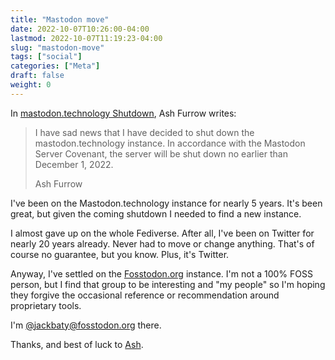 ```yaml
---
title: "Mastodon move"
date: 2022-10-07T10:26:00-04:00
lastmod: 2022-10-07T11:19:23-04:00
slug: "mastodon-move"
tags: ["social"]
categories: ["Meta"]
draft: false
weight: 0
---
```


In [mastodon.technology Shutdown](https://ashfurrow.com/blog/mastodon-technology-shutdown/), Ash Furrow writes:

> I have sad news that I have decided to shut down the mastodon.technology instance. In accordance with the Mastodon Server Covenant, the server will be shut down no earlier than December 1, 2022.
>
> Ash Furrow

I've been on the Mastodon.technology instance for nearly 5 years. It's been great, but given the coming shutdown I needed to find a new instance.

I almost gave up on the whole Fediverse. After all, I've been on Twitter for nearly 20 years already. Never had to move or change anything. That's of course no guarantee, but you know. Plus, it's Twitter.

Anyway, I've settled on the [Fosstodon.org](https://fosstodon.org) instance. I'm not a 100% FOSS person, but I find that group to be interesting and "my people" so I'm hoping they forgive the occasional reference or recommendation around proprietary tools.

I'm [@jackbaty@fosstodon.org](https://fosstodon.org/web/@jackbaty) there.

Thanks, and best of luck to [Ash](https://masto.ashfurrow.com/@ashfurrow).

[//]: # "Exported with love from a post written in Org mode"
[//]: # "- https://github.com/kaushalmodi/ox-hugo"
